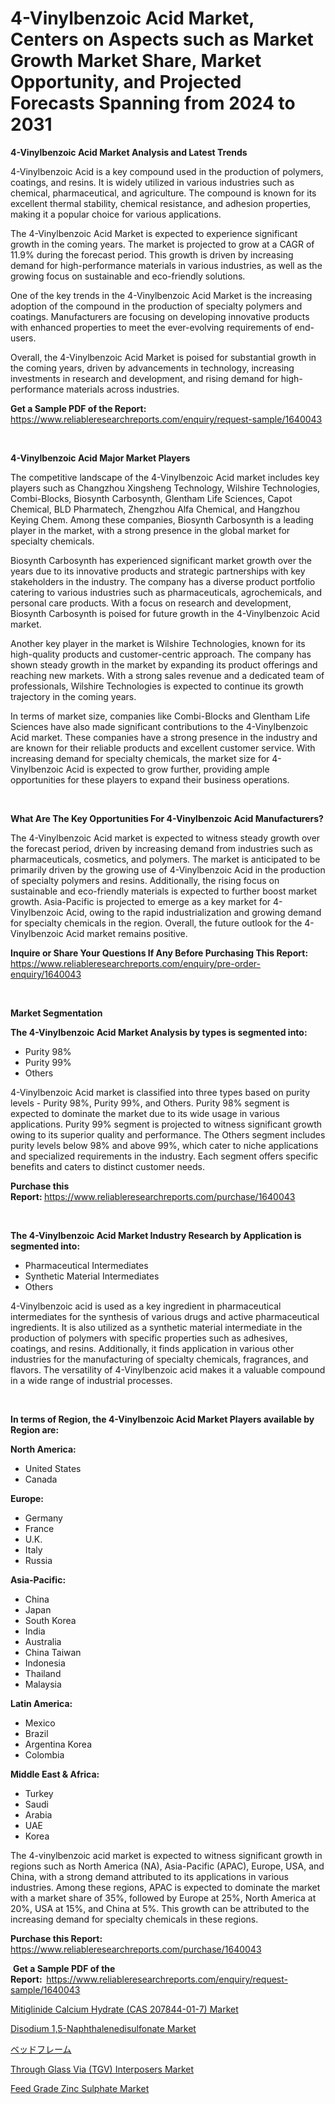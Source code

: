 <p><h1>4-Vinylbenzoic Acid Market, Centers on Aspects such as Market Growth Market Share, Market Opportunity, and Projected Forecasts Spanning from 2024 to 2031</h1></p><p><strong>4-Vinylbenzoic Acid Market Analysis and Latest Trends</strong></p>
<p><p>4-Vinylbenzoic Acid is a key compound used in the production of polymers, coatings, and resins. It is widely utilized in various industries such as chemical, pharmaceutical, and agriculture. The compound is known for its excellent thermal stability, chemical resistance, and adhesion properties, making it a popular choice for various applications.</p><p>The 4-Vinylbenzoic Acid Market is expected to experience significant growth in the coming years. The market is projected to grow at a CAGR of 11.9% during the forecast period. This growth is driven by increasing demand for high-performance materials in various industries, as well as the growing focus on sustainable and eco-friendly solutions.</p><p>One of the key trends in the 4-Vinylbenzoic Acid Market is the increasing adoption of the compound in the production of specialty polymers and coatings. Manufacturers are focusing on developing innovative products with enhanced properties to meet the ever-evolving requirements of end-users.</p><p>Overall, the 4-Vinylbenzoic Acid Market is poised for substantial growth in the coming years, driven by advancements in technology, increasing investments in research and development, and rising demand for high-performance materials across industries.</p></p>
<p><strong>Get a Sample PDF of the Report:&nbsp;</strong> <a href="https://www.reliableresearchreports.com/enquiry/request-sample/1640043">https://www.reliableresearchreports.com/enquiry/request-sample/1640043</a></p>
<p>&nbsp;</p>
<p><strong>4-Vinylbenzoic Acid Major Market Players</strong></p>
<p><p>The competitive landscape of the 4-Vinylbenzoic Acid market includes key players such as Changzhou Xingsheng Technology, Wilshire Technologies, Combi-Blocks, Biosynth Carbosynth, Glentham Life Sciences, Capot Chemical, BLD Pharmatech, Zhengzhou Alfa Chemical, and Hangzhou Keying Chem. Among these companies, Biosynth Carbosynth is a leading player in the market, with a strong presence in the global market for specialty chemicals.</p><p>Biosynth Carbosynth has experienced significant market growth over the years due to its innovative products and strategic partnerships with key stakeholders in the industry. The company has a diverse product portfolio catering to various industries such as pharmaceuticals, agrochemicals, and personal care products. With a focus on research and development, Biosynth Carbosynth is poised for future growth in the 4-Vinylbenzoic Acid market.</p><p>Another key player in the market is Wilshire Technologies, known for its high-quality products and customer-centric approach. The company has shown steady growth in the market by expanding its product offerings and reaching new markets. With a strong sales revenue and a dedicated team of professionals, Wilshire Technologies is expected to continue its growth trajectory in the coming years.</p><p>In terms of market size, companies like Combi-Blocks and Glentham Life Sciences have also made significant contributions to the 4-Vinylbenzoic Acid market. These companies have a strong presence in the industry and are known for their reliable products and excellent customer service. With increasing demand for specialty chemicals, the market size for 4-Vinylbenzoic Acid is expected to grow further, providing ample opportunities for these players to expand their business operations.</p></p>
<p>&nbsp;</p>
<p><strong>What Are The Key Opportunities For 4-Vinylbenzoic Acid Manufacturers?</strong></p>
<p><p>The 4-Vinylbenzoic Acid market is expected to witness steady growth over the forecast period, driven by increasing demand from industries such as pharmaceuticals, cosmetics, and polymers. The market is anticipated to be primarily driven by the growing use of 4-Vinylbenzoic Acid in the production of specialty polymers and resins. Additionally, the rising focus on sustainable and eco-friendly materials is expected to further boost market growth. Asia-Pacific is projected to emerge as a key market for 4-Vinylbenzoic Acid, owing to the rapid industrialization and growing demand for specialty chemicals in the region. Overall, the future outlook for the 4-Vinylbenzoic Acid market remains positive.</p></p>
<p><strong>Inquire or Share Your Questions If Any Before Purchasing This Report:</strong> <a href="https://www.reliableresearchreports.com/enquiry/pre-order-enquiry/1640043">https://www.reliableresearchreports.com/enquiry/pre-order-enquiry/1640043</a></p>
<p>&nbsp;</p>
<p><strong>Market Segmentation</strong></p>
<p><strong>The 4-Vinylbenzoic Acid Market Analysis by types is segmented into:</strong></p>
<p><ul><li>Purity 98%</li><li>Purity 99%</li><li>Others</li></ul></p>
<p><p>4-Vinylbenzoic Acid market is classified into three types based on purity levels - Purity 98%, Purity 99%, and Others. Purity 98% segment is expected to dominate the market due to its wide usage in various applications. Purity 99% segment is projected to witness significant growth owing to its superior quality and performance. The Others segment includes purity levels below 98% and above 99%, which cater to niche applications and specialized requirements in the industry. Each segment offers specific benefits and caters to distinct customer needs.</p></p>
<p><strong>Purchase this Report:&nbsp;</strong><a href="https://www.reliableresearchreports.com/purchase/1640043">https://www.reliableresearchreports.com/purchase/1640043</a></p>
<p>&nbsp;</p>
<p><strong>The 4-Vinylbenzoic Acid Market Industry Research by Application is segmented into:</strong></p>
<p><ul><li>Pharmaceutical Intermediates</li><li>Synthetic Material Intermediates</li><li>Others</li></ul></p>
<p><p>4-Vinylbenzoic acid is used as a key ingredient in pharmaceutical intermediates for the synthesis of various drugs and active pharmaceutical ingredients. It is also utilized as a synthetic material intermediate in the production of polymers with specific properties such as adhesives, coatings, and resins. Additionally, it finds application in various other industries for the manufacturing of specialty chemicals, fragrances, and flavors. The versatility of 4-Vinylbenzoic acid makes it a valuable compound in a wide range of industrial processes.</p></p>
<p>&nbsp;</p>
<p><strong>In terms of Region, the 4-Vinylbenzoic Acid Market Players available by Region are:</strong></p>
<p>
    <p> <strong> North America: </strong>
        <ul>
            <li>United States</li>
            <li>Canada</li>
        </ul>
        </p> 
    <p> <strong> Europe: </strong>
        <ul>
            <li>Germany</li>
            <li>France</li>
            <li>U.K.</li>
            <li>Italy</li>
            <li>Russia</li>
        </ul>
        </p> 
    <p> <strong> Asia-Pacific: </strong>
        <ul>
            <li>China</li>
            <li>Japan</li>
            <li>South Korea</li>
            <li>India</li>
            <li>Australia</li>
            <li>China Taiwan</li>
            <li>Indonesia</li>
            <li>Thailand</li>
            <li>Malaysia</li>
        </ul>
        </p> 
    <p> <strong> Latin America: </strong>
        <ul>
            <li>Mexico</li>
            <li>Brazil</li>
            <li>Argentina Korea</li>
            <li>Colombia</li>
        </ul>
        </p> 
    <p> <strong> Middle East & Africa: </strong>
        <ul>
            <li>Turkey</li>
            <li>Saudi</li>
            <li>Arabia</li>
            <li>UAE</li>
            <li>Korea</li>
        </ul>
    </p>
    </p>
<p><p>The 4-vinylbenzoic acid market is expected to witness significant growth in regions such as North America (NA), Asia-Pacific (APAC), Europe, USA, and China, with a strong demand attributed to its applications in various industries. Among these regions, APAC is expected to dominate the market with a market share of 35%, followed by Europe at 25%, North America at 20%, USA at 15%, and China at 5%. This growth can be attributed to the increasing demand for specialty chemicals in these regions.</p></p>
<p><strong>Purchase this Report: </strong><a href="https://www.reliableresearchreports.com/purchase/1640043">https://www.reliableresearchreports.com/purchase/1640043</a></p>
<p>&nbsp;<strong>Get a Sample PDF of the Report:&nbsp;&nbsp;</strong><a href="https://www.reliableresearchreports.com/enquiry/request-sample/1640043">https://www.reliableresearchreports.com/enquiry/request-sample/1640043</a></p>
<p><strong></strong></p>
<p><p><a href="https://issuu.com/reportprime-2/docs/mitiglinide-calcium-hydrate-cas-207844-01-7-market">Mitiglinide Calcium Hydrate (CAS 207844-01-7) Market</a></p><p><a href="https://github.com/biheemgalvinlouises6hokrh3h/Market-Research-Report-List-1/blob/main/disodium-15-naphthalenedisulfonate-market.md">Disodium 1,5-Naphthalenedisulfonate Market</a></p><p><a href="https://github.com/ihabdkwlxs948/Market-Research-Report-List-1/blob/main/7295170292.md">ベッドフレーム</a></p><p><a href="https://issuu.com/reportprime-2/docs/through-glass-via-tgv-interposers-market-size-2030">Through Glass Via (TGV) Interposers Market</a></p><p><a href="https://github.com/guneycigdem35/Market-Research-Report-List-2/blob/main/feed-grade-zinc-sulphate-market.md">Feed Grade Zinc Sulphate Market</a></p></p>